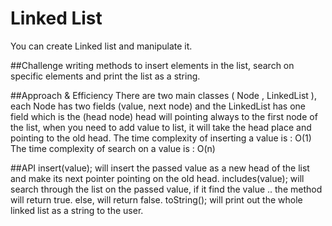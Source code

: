 # Linked List


You can create Linked list and manipulate it.

##Challenge
writing methods to insert elements in the list, search on specific elements and print the list as a string.

##Approach & Efficiency
There are two main classes ( Node , LinkedList ), each Node has two fields (value, next node) 
and the LinkedList has one field which is the (head node) head will pointing always to the first node of the list,
when you need to add value to list, it will take the head place and pointing to the old head.
The time complexity of inserting a value is : O(1) The time complexity of search on a value is : O(n)

##API
insert(value); will insert the passed value as a new head of the list and make its next pointer pointing on the old head.
includes(value); will search through the list on the passed value, if it find the value .. the method will return true.
else, will return false.
toString(); will print out the whole linked list as a string to the user.